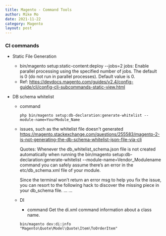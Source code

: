 ```yaml
---
title: Magento - Command Tools
author: Mike Mo
date: 2021-11-22
category: Magento
layout: post
---
```


### CI commands
- Static File Generation
  - bin/magento setup:static-content:deploy --jobs=2
    jobs:
    Enable parallel processing using the specified number of jobs. The default is 0 (do not run in parallel processes). Default value is 0.
  - Ref: https://devdocs.magento.com/guides/v2.4/config-guide/cli/config-cli-subcommands-static-view.html


- DB schema whitelist
  - command
    ```
    php bin/magento setup:db-declaration:generate-whitelist --module-name=YourModule_Name
    ```
  - issues, such as the whitelist file doesn't generated
    https://magento.stackexchange.com/questions/255583/magento-2-is-not-generating-the-db-schema-whitelist-json-file-via-cli

    Quotes:
    Whenever the db_whitelist_schema.json file is not created automatically when running the bin/magento setup:db-declaration:generate-whitelist --module-name=Vendor_Modulename command you can safely assume there’s an error in the etc/db_schema.xml file of your module.

    Since the terminal won’t return an error msg to help you fix the issue, you can resort to the following hack to discover the missing piece in your db_schema file.
    ... ...
  
  - DI
    - command
    Get the di.xml command information about a class name. 
    ```
    bin/magento dev:di:info "Magento\Quote\Model\Quote\Item\ToOrderItem"
    ```